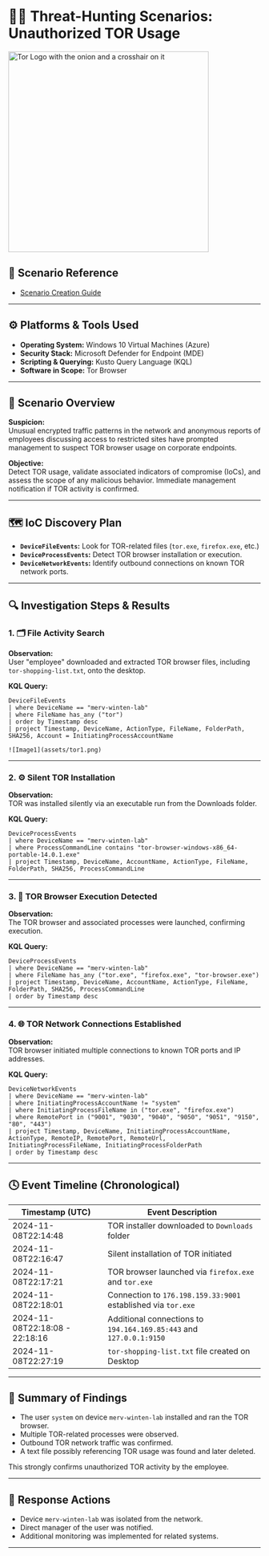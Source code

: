 # 🕵️‍♂️ Threat-Hunting Scenarios: Unauthorized TOR Usage
<img width="400" src="https://github.com/user-attachments/assets/44bac428-01bb-4fe9-9d85-96cba7698bee" alt="Tor Logo with the onion and a crosshair on it"/>

## 🔗 Scenario Reference
- [Scenario Creation Guide](https://github.com/mervintab/threat-hunting-scenarios/blob/main/threat-hunting-scenario-tor-event-creation.md)

---

## ⚙️ Platforms & Tools Used
- **Operating System:** Windows 10 Virtual Machines (Azure)
- **Security Stack:** Microsoft Defender for Endpoint (MDE)
- **Scripting & Querying:** Kusto Query Language (KQL)
- **Software in Scope:** Tor Browser

---

## 🧠 Scenario Overview

**Suspicion:**  
Unusual encrypted traffic patterns in the network and anonymous reports of employees discussing access to restricted sites have prompted management to suspect TOR browser usage on corporate endpoints.

**Objective:**  
Detect TOR usage, validate associated indicators of compromise (IoCs), and assess the scope of any malicious behavior. Immediate management notification if TOR activity is confirmed.

---

## 🗺️ IoC Discovery Plan

- **`DeviceFileEvents`:** Look for TOR-related files (`tor.exe`, `firefox.exe`, etc.)
- **`DeviceProcessEvents`:** Detect TOR browser installation or execution.
- **`DeviceNetworkEvents`:** Identify outbound connections on known TOR network ports.

---

## 🔍 Investigation Steps & Results

### 1. 🗂 File Activity Search

**Observation:**  
User "employee" downloaded and extracted TOR browser files, including `tor-shopping-list.txt`, onto the desktop.

**KQL Query:**
```kql
DeviceFileEvents
| where DeviceName == "merv-winten-lab"
| where FileName has_any ("tor")
| order by Timestamp desc
| project Timestamp, DeviceName, ActionType, FileName, FolderPath, SHA256, Account = InitiatingProcessAccountName

![Image1](assets/tor1.png)
```

---

### 2. ⚙️ Silent TOR Installation

**Observation:**  
TOR was installed silently via an executable run from the Downloads folder.

**KQL Query:**
```kql
DeviceProcessEvents
| where DeviceName == "merv-winten-lab"
| where ProcessCommandLine contains "tor-browser-windows-x86_64-portable-14.0.1.exe"
| project Timestamp, DeviceName, AccountName, ActionType, FileName, FolderPath, SHA256, ProcessCommandLine
```

---

### 3. 🚀 TOR Browser Execution Detected

**Observation:**  
The TOR browser and associated processes were launched, confirming execution.

**KQL Query:**
```kql
DeviceProcessEvents
| where DeviceName == "merv-winten-lab"
| where FileName has_any ("tor.exe", "firefox.exe", "tor-browser.exe")
| project Timestamp, DeviceName, AccountName, ActionType, FileName, FolderPath, SHA256, ProcessCommandLine
| order by Timestamp desc
```

---

### 4. 🌐 TOR Network Connections Established

**Observation:**  
TOR browser initiated multiple connections to known TOR ports and IP addresses.

**KQL Query:**
```kql
DeviceNetworkEvents
| where DeviceName == "merv-winten-lab"
| where InitiatingProcessAccountName != "system"
| where InitiatingProcessFileName in ("tor.exe", "firefox.exe")
| where RemotePort in ("9001", "9030", "9040", "9050", "9051", "9150", "80", "443")
| project Timestamp, DeviceName, InitiatingProcessAccountName, ActionType, RemoteIP, RemotePort, RemoteUrl, InitiatingProcessFileName, InitiatingProcessFolderPath
| order by Timestamp desc
```

---

## 🕓 Event Timeline (Chronological)

| **Timestamp (UTC)**              | **Event Description**                                                 |
|----------------------------------|------------------------------------------------------------------------|
| 2024-11-08T22:14:48              | TOR installer downloaded to `Downloads` folder                        |
| 2024-11-08T22:16:47              | Silent installation of TOR initiated                                  |
| 2024-11-08T22:17:21              | TOR browser launched via `firefox.exe` and `tor.exe`                  |
| 2024-11-08T22:18:01              | Connection to `176.198.159.33:9001` established via `tor.exe`         |
| 2024-11-08T22:18:08 - 22:18:16   | Additional connections to `194.164.169.85:443` and `127.0.0.1:9150`   |
| 2024-11-08T22:27:19              | `tor-shopping-list.txt` file created on Desktop                       |

---

## 📌 Summary of Findings

- The user `system` on device `merv-winten-lab` installed and ran the TOR browser.
- Multiple TOR-related processes were observed.
- Outbound TOR network traffic was confirmed.
- A text file possibly referencing TOR usage was found and later deleted.

This strongly confirms unauthorized TOR activity by the employee.

---

## 🚨 Response Actions

- Device `merv-winten-lab` was isolated from the network.
- Direct manager of the user was notified.
- Additional monitoring was implemented for related systems.

---
